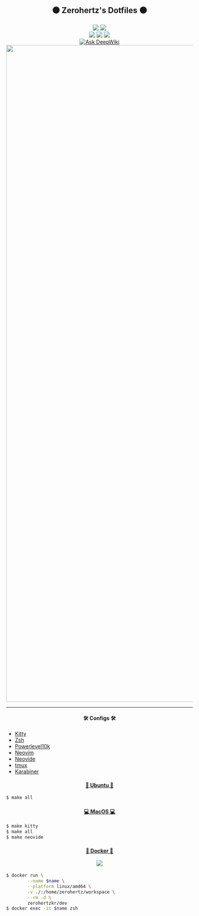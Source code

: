 <h2 align = "center">
    ⚫️ Zerohertz's Dotfiles ⚫️
</h2>

<div align="center">
<a href="macos"><img src="https://img.shields.io/badge/MacOS-000?style=for-the-badge&logo=apple" /></a>
<a href="linux"><img src="https://img.shields.io/badge/Ubuntu-000?style=for-the-badge&logo=ubuntu" /></a>
<br/>
<a href=".config/kitty/kitty.conf"><img src="https://img.shields.io/badge/Kitty-000?style=for-the-badge&logo=gnometerminal" /></a>
<a href=".zshrc"><img src="https://img.shields.io/badge/Zsh-000?style=for-the-badge&logo=zsh" /></a>
<a href="https://github.com/Zerohertz/nvim"><img src="https://img.shields.io/badge/Neovim-000?style=for-the-badge&logo=neovim" /></a>
<br/>
<a href="https://deepwiki.com/Zerohertz/dotfiles"><img src="https://deepwiki.com/badge.svg" alt="Ask DeepWiki"></a>
<img width="1773" alt="neovim" src="https://github.com/user-attachments/assets/15110871-bc98-4d9a-a855-c975638bb45a" />
</div>

---

<h4 align = "center">
    🛠️ Configs 🛠️
</h4>

- [Kitty](.config/kitty/kitty.conf)
- [Zsh](.zshrc)
- [Powerlevel10k](.p10k.zsh)
- [Neovim](https://github.com/Zerohertz/nvim)
- [Neovide](.config/neovide/config.toml)
- [tmux](.tmux.conf)
- [Karabiner](.config/karabiner)

<h4 align = "center">
    <a href="linux">🐧 Ubuntu 🐧</a>
</h4>

<!-- markdownlint-disable -->

```bash
$ make all
```

<!-- markdownlint-enable -->

<h4 align = "center">
    <a href="macos">💻 MacOS 💻</a>
</h4>

<!-- markdownlint-disable -->

```bash
$ make kitty
$ make all
$ make neovide
```

<!-- markdownlint-enable -->
<h4 align = "center">
    <a href="https://hub.docker.com/r/zerohertzkr/dev">🐳 Docker 🐳</a>
    <br/>
    <br/>
    <a href = "https://hub.docker.com/r/zerohertzkr/dev"><img src="https://img.shields.io/docker/v/zerohertzkr/dev?style=for-the-badge&logo=Docker&label=zerohertzkr/dev&labelColor=800a0a"/></a>
</h4>

<!-- markdownlint-disable -->

```bash
$ docker run \
        --name $name \
        --platform linux/amd64 \
        -v ./:/home/zerohertz/workspace \
        --rm -d \
        zerohertzkr/dev
$ docker exec -it $name zsh
```

<!-- markdownlint-enable -->
